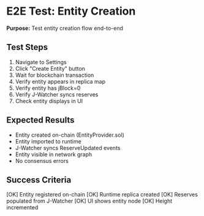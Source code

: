# E2E Test: Entity Creation

**Purpose:** Test entity creation flow end-to-end

## Test Steps

1. Navigate to Settings
2. Click "Create Entity" button
3. Wait for blockchain transaction
4. Verify entity appears in replica map
5. Verify entity has jBlock=0
6. Verify J-Watcher syncs reserves
7. Check entity displays in UI

## Expected Results

- Entity created on-chain (EntityProvider.sol)
- Entity imported to runtime
- J-Watcher syncs ReserveUpdated events
- Entity visible in network graph
- No consensus errors

## Success Criteria

[OK] Entity registered on-chain
[OK] Runtime replica created
[OK] Reserves populated from J-Watcher
[OK] UI shows entity node
[OK] Height incremented
